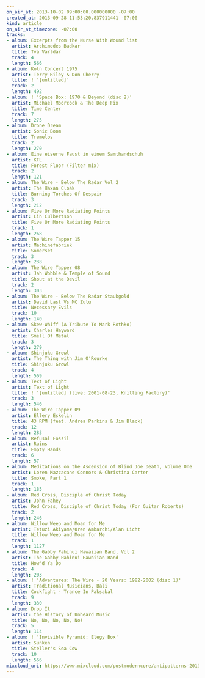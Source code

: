 ```yaml
---
on_air_at: 2013-10-02 09:00:00.000000000 -07:00
created_at: 2013-09-28 11:53:20.837911441 -07:00
kind: article
on_air_at_timezone: -07:00
tracks:
- album: Excerpts from the Nurse With Wound list
  artist: Archimedes Badkar
  title: Tva Varldar
  track: 4
  length: 566
- album: Koln Concert 1975
  artist: Terry Riley & Don Cherry
  title: ! '[untitled]'
  track: 2
  length: 492
- album: ! 'Space Box: 1970 & Beyond (disc 2)'
  artist: Michael Moorcock & The Deep Fix
  title: Time Center
  track: 7
  length: 275
- album: Drone Dream
  artist: Sonic Boom
  title: Tremelos
  track: 2
  length: 270
- album: Eine eiserne Faust in einem Samthandschuh
  artist: KTL
  title: Forest Floor (Filter mix)
  track: 2
  length: 121
- album: The Wire - Below The Radar Vol 2
  artist: The Haxan Cloak
  title: Burning Torches Of Despair
  track: 3
  length: 212
- album: Five Or More Radiating Points
  artist: Lin Culbertson
  title: Five Or More Radiating Points
  track: 1
  length: 268
- album: The Wire Tapper 15
  artist: Machinefabriek
  title: Somerset
  track: 3
  length: 238
- album: The Wire Tapper 08
  artist: Jah Wobble & Temple of Sound
  title: Shout at the Devil
  track: 2
  length: 303
- album: The Wire - Below The Radar Staubgold
  artist: David Last Vs MC Zulu
  title: Necessary Evils
  track: 10
  length: 140
- album: Skew-Whiff (A Tribute To Mark Rothko)
  artist: Charles Hayward
  title: Smell Of Metal
  track: 3
  length: 279
- album: Shinjuku Growl
  artist: The Thing with Jim O'Rourke
  title: Shinjuku Growl
  track: 4
  length: 569
- album: Text of Light
  artist: Text of Light
  title: ! '[untitled] (live: 2001-08-23, Knitting Factory)'
  track: 3
  length: 546
- album: The Wire Tapper 09
  artist: Ellery Eskelin
  title: 43 RPM (feat. Andrea Parkins & Jim Black)
  track: 12
  length: 283
- album: Refusal Fossil
  artist: Ruins
  title: Empty Hands
  track: 6
  length: 57
- album: Meditations on the Ascension of Blind Joe Death, Volume One
  artist: Loren Mazzacane Connors & Christina Carter
  title: Smoke, Part 1
  track: 1
  length: 185
- album: Red Cross, Disciple of Christ Today
  artist: John Fahey
  title: Red Cross, Disciple of Christ Today (For Guitar Roberts)
  track: 2
  length: 246
- album: Willow Weep and Moan for Me
  artist: Tetuzi Akiyama/Oren Ambarchi/Alan Licht
  title: Willow Weep and Moan for Me
  track: 1
  length: 1127
- album: The Gabby Pahinui Hawaiian Band, Vol 2
  artist: The Gabby Pahinui Hawaiian Band
  title: How'd Ya Do
  track: 4
  length: 203
- album: ! 'Adventures: The Wire - 20 Years: 1982-2002 (disc 1)'
  artist: Traditional Musicians, Bali
  title: Cockfight - Trance In Paksabal
  track: 9
  length: 330
- album: Drop It
  artist: the History of Unheard Music
  title: No, No, No, No, No!
  track: 5
  length: 114
- album: ! 'Invisible Pyramid: Elegy Box'
  artist: Sunken
  title: Steller's Sea Cow
  track: 10
  length: 566
mixcloud_uri: https://www.mixcloud.com/postmoderncore/antipatterns-2013-10-02/
---
```

